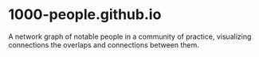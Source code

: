 # 1000-people.github.io
A network graph of notable people in a community of practice, visualizing connections the overlaps and connections between them.
